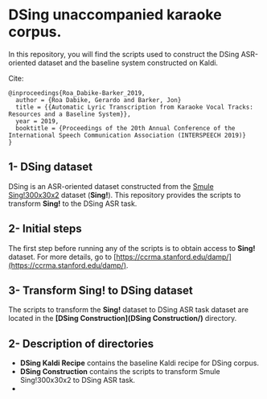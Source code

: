 # DSing unaccompanied karaoke corpus.

In this repository, you will find the scripts used to construct the DSing ASR-oriented dataset
and the baseline system constructed on Kaldi.  

Cite:
```
@inproceedings{Roa_Dabike-Barker_2019,  
  author = {Roa Dabike, Gerardo and Barker, Jon}  
  title = {{Automatic Lyric Transcription from Karaoke Vocal Tracks: Resources and a Baseline System}},  
  year = 2019,  
  booktitle = {Proceedings of the 20th Annual Conference of the International Speech Communication Association (INTERSPEECH 2019)}  
}
```

## 1- DSing dataset

DSing is an ASR-oriented dataset constructed from the [Smule Sing!300x30x2](https://ccrma.stanford.edu/damp/) dataset (**Sing!**).
This repository provides the scripts to transform **Sing!** to the DSing ASR task. 

## 2- Initial steps

The first step before running any of the scripts is to obtain access to **Sing!** dataset.
For more details, go to  [https://ccrma.stanford.edu/damp/](https://ccrma.stanford.edu/damp/).   


## 3- Transform Sing! to DSing dataset

The scripts to transform the **Sing!** dataset to DSing ASR task dataset are located in the **[DSing Construction](DSing Construction/)** directory.

 
## 2- Description of directories

* **DSing Kaldi Recipe** contains the baseline Kaldi recipe for DSing corpus.
* **DSing Construction** contains the scripts to transform Smule Sing!300x30x2 to DSing ASR task.
* 

## 